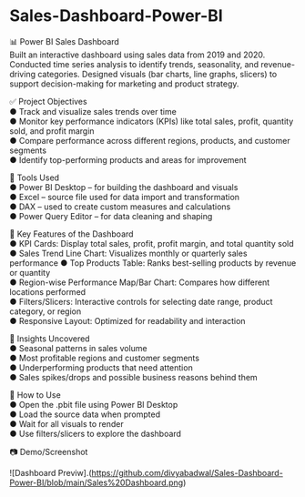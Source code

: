 # Sales-Dashboard-Power-BI  
📊 Power BI Sales Dashboard  
Built an interactive dashboard using sales data from 2019 and 2020. Conducted time series analysis to identify trends, seasonality, and revenue-driving categories. Designed visuals (bar charts, line graphs, slicers) to support decision-making for marketing and product strategy.  
  
  
✅ Project Objectives  
● Track and visualize sales trends over time  
● Monitor key performance indicators (KPIs) like total sales, profit, quantity sold, and profit margin  
● Compare performance across different regions, products, and customer segments  
● Identify top-performing products and areas for improvement  
  
  
🔧 Tools Used  
● Power BI Desktop – for building the dashboard and visuals  
● Excel – source file used for data import and transformation  
● DAX – used to create custom measures and calculations  
● Power Query Editor – for data cleaning and shaping  
  
  
📂 Key Features of the Dashboard  
● KPI Cards: Display total sales, profit, profit margin, and total quantity sold  
● Sales Trend Line Chart: Visualizes monthly or quarterly sales performance 
● Top Products Table: Ranks best-selling products by revenue or quantity  
● Region-wise Performance Map/Bar Chart: Compares how different locations performed  
● Filters/Slicers: Interactive controls for selecting date range, product category, or region  
● Responsive Layout: Optimized for readability and interaction  
  
  
🧠 Insights Uncovered  
● Seasonal patterns in sales volume  
● Most profitable regions and customer segments  
● Underperforming products that need attention  
● Sales spikes/drops and possible business reasons behind them  
  
  
📌 How to Use  
● Open the .pbit file using Power BI Desktop  
● Load the source data when prompted  
● Wait for all visuals to render  
● Use filters/slicers to explore the dashboard  
  
  
📷 Demo/Screenshot  

![Dashboard Previw].(https://github.com/divyabadwal/Sales-Dashboard-Power-BI/blob/main/Sales%20Dashboard.png)
